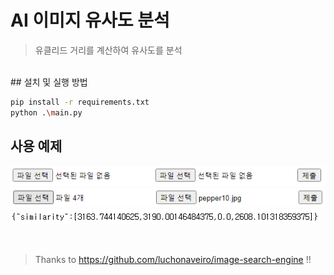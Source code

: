 # AI 이미지 유사도 분석
> 유클리드 거리를 계산하여 유사도를 분석

<br/>
## 설치 및 실행 방법

```sh
pip install -r requirements.txt
python .\main.py
```



## 사용 예제
![](./main_image.png)
![](./example.png)
![](./example_result.png)

<br/>

>Thanks to https://github.com/luchonaveiro/image-search-engine !!
